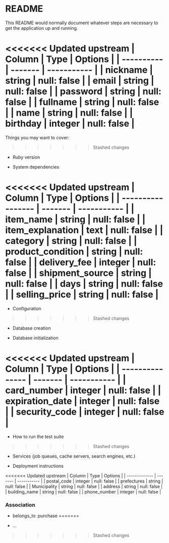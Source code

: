 # README

This README would normally document whatever steps are necessary to get the
application up and running.

<<<<<<< Updated upstream
| Column     | Type    | Options     |
| ---------- | ------- | ----------- |
| nickname   | string  | null: false |
| email      | string  | null: false |
| password   | string  | null: false |
| fullname   | string  | null: false |
| name       | string  | null: false |
| birthday   | integer | null: false |
=======
Things you may want to cover:
>>>>>>> Stashed changes

* Ruby version

* System dependencies

<<<<<<< Updated upstream
| Column            | Type    | Options     |
| ----------------- | ------- | ----------- |
| item_name         | string  | null: false |
| item_explanation  | text    | null: false |
| category          | string  | null: false |
| product_condition | string  | null: false |
| delivery_fee      | integer | null: false |
| shipment_source   | string  | null: false |
| days              | string  | null: false |
| selling_price     | string  | null: false |
=======
* Configuration
>>>>>>> Stashed changes

* Database creation

* Database initialization

<<<<<<< Updated upstream
| Column          | Type    | Options     |
| --------------- | ------- | ----------- |
| card_number     | integer | null: false |
| expiration_date | integer | null: false |
| security_code   | integer | null: false |
=======
* How to run the test suite
>>>>>>> Stashed changes

* Services (job queues, cache servers, search engines, etc.)

* Deployment instructions

<<<<<<< Updated upstream
| Column        | Type    | Options     |
| ------------- | ------- | ----------- |
| postal_code   | integer | null: false |
| prefectures   | string  | null: false |
| Municipality  | string  | null: false |
| address       | string  | null: false |
| building_name | string  | null: false |
| phone_number  | integer | null: false |

### Association
- belongs_to :purchase
=======
* ...
>>>>>>> Stashed changes

